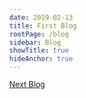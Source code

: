 ```yaml
---
date: 2019-02-13
title: First Blog
rootPage: /blog
sidebar: Blog
showTitle: true
hideAnchor: true
---
```

[Next Blog](/blog/second-blog)
